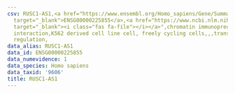 ```yaml
---
csv: RUSC1-AS1,<a href="https://www.ensembl.org/Homo_sapiens/Gene/Summary?db=core;g=ENSG00000225855"
  target="_blank">ENSG00000225855</a>,<a href="https://www.ncbi.nlm.nih.gov/pubmed/23959860"
  target="_blank"><i class="fas fa-file"></i></a>",chromatin immunoprecipitation assay,direct
  interaction,K562 derived cell line cell, freely cycling cells,,,transcriptional
  regulation,
data_alias: RUSC1-AS1
data_id: ENSG00000225855
data_numevidence: 1
data_species: Homo sapiens
data_taxid: '9606'
title: RUSC1-AS1
---
```

